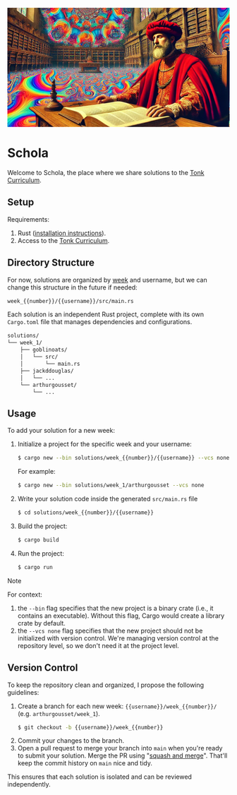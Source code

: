 ![Schola Cover](schola-cover.png)

# Schola

Welcome to Schola, the place where we share solutions to the [Tonk Curriculum][tonk-curriculum].

## Setup

Requirements:

1. Rust ([installation instructions](https://www.rust-lang.org/tools/install)).
1. Access to the [Tonk Curriculum][tonk-curriculum].

## Directory Structure

For now, solutions are organized by [week][tonk-curriculum] and username, but we can change this
structure in the future if needed:

```
week_{{number}}/{{username}}/src/main.rs
```

Each solution is an independent Rust project, complete with its own `Cargo.toml` file that manages
dependencies and configurations.

```
solutions/
└── week_1/
    ├── goblinoats/
    │   └── src/
    │       └── main.rs
    ├── jackddouglas/
    │   └── ...
    └── arthurgousset/
        └── ...
```

## Usage

To add your solution for a new week:

1. Initialize a project for the specific week and your username:

   ```sh
   $ cargo new --bin solutions/week_{{number}}/{{username}} --vcs none
   ```

   For example:

   ```sh
   $ cargo new --bin solutions/week_1/arthurgousset --vcs none
   ```

1. Write your solution code inside the generated `src/main.rs` file
   ```sh
   $ cd solutions/week_{{number}}/{{username}}
   ```
1. Build the project:
   ```sh
   $ cargo build
   ```
1. Run the project:
   ```sh
   $ cargo run
   ```

> [!NOTE]  
> For context:
>
> 1. the `--bin` flag specifies that the new project is a binary crate (i.e., it contains an
>    executable). Without this flag, Cargo would create a library crate by default.
> 2. the `--vcs none` flag specifies that the new project should not be initialized with version
>    control. We're managing version control at the repository level, so we don't need it at the
>    project level.

## Version Control

To keep the repository clean and organized, I propose the following guidelines:

1. Create a branch for each new week: `{{username}}/week_{{number}}/` (e.g. `arthurgousset/week_1`).
   ```sh
   $ git checkout -b {{username}}/week_{{number}}
   ```
2. Commit your changes to the branch.
3. Open a pull request to merge your branch into `main` when you're ready to submit your solution.
   Merge the PR using
   "[squash and merge](https://docs.github.com/en/pull-requests/collaborating-with-pull-requests/incorporating-changes-from-a-pull-request/about-pull-request-merges#squash-and-merge-your-commits)".
   That'll keep the commit history on `main` nice and tidy.

This ensures that each solution is isolated and can be reviewed independently.

<!-- References -->

[tonk-curriculum]:
  https://www.notion.so/tonk/Foundation-for-Applied-Cryptography-0a33951054b84cd68c3e030bed945003
